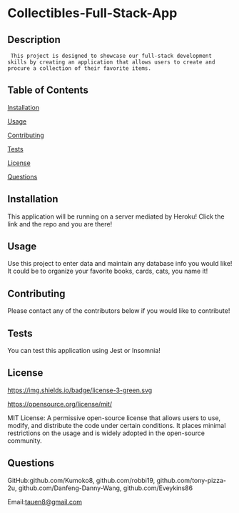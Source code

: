 # Collectibles-Full-Stack-App

 
  ## Description

 
     This project is designed to showcase our full-stack development skills by creating an application that allows users to create and procure a collection of their favorite items.


   ## Table of Contents

 
   [Installation](#installation) 

 
   [Usage](#usage)

 
   [Contributing](#contributing)

 
   [Tests](#tests)

 
   [License](#license) 

 
   [Questions](#questions)


  ## Installation <a name="installation"></a> 

 <p> This application will be running on a server mediated by Heroku! Click the link and the repo and you are there! </p>


  ## Usage <a name="usage"></a>

 <p> Use this project to enter data and maintain any database info you would like! It could be to organize your favorite books, cards, cats, you name it!</p>


  ## Contributing <a name="contributing"></a>

 Please contact any of the contributors below if you would like to contribute!


  ## Tests <a name="tests"></a>

 You can test this application using Jest or Insomnia!


  ## License <a name="license"></a>

  
   https://img.shields.io/badge/license-3-green.svg

 
   https://opensource.org/license/mit/

 
   MIT License: A permissive open-source license that allows users to use, modify, and distribute the code under certain conditions. It places minimal restrictions on the usage and is widely adopted in the open-source community. 
  ## Questions <a name="questions"></a>
   

GitHub:github.com/Kumoko8, github.com/robbi19, github.com/tony-pizza-2u, github.com/Danfeng-Danny-Wang, github.com/Eveykins86
   

 Email:tauen8@gmail.com
